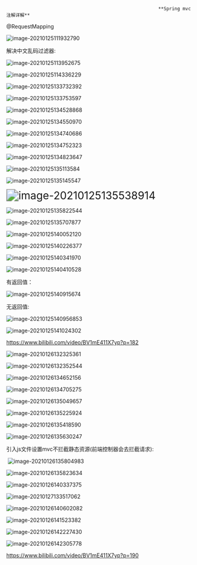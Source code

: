                                                             **Spring mvc 注解详解**

  @RequestMapping

![image-20210125111932790](/home/lj/.config/Typora/typora-user-images/image-20210125111932790.png)



解决中文乱码过滤器:

![image-20210125113952675](/home/lj/.config/Typora/typora-user-images/image-20210125113952675.png)

![image-20210125114336229](/home/lj/.config/Typora/typora-user-images/image-20210125114336229.png)

![image-20210125133732392](/home/lj/.config/Typora/typora-user-images/image-20210125133732392.png)



![image-20210125133753597](/home/lj/.config/Typora/typora-user-images/image-20210125133753597.png)



![image-20210125134528868](/home/lj/.config/Typora/typora-user-images/image-20210125134528868.png)



![image-20210125134550970](/home/lj/.config/Typora/typora-user-images/image-20210125134550970.png)



![image-20210125134740686](/home/lj/.config/Typora/typora-user-images/image-20210125134740686.png)



![image-20210125134752323](/home/lj/.config/Typora/typora-user-images/image-20210125134752323.png)



![image-20210125134823647](/home/lj/.config/Typora/typora-user-images/image-20210125134823647.png)

![image-20210125135113584](/home/lj/.config/Typora/typora-user-images/image-20210125135113584.png)

![image-20210125135145547](/home/lj/.config/Typora/typora-user-images/image-20210125135145547.png)



<img src="/home/lj/.config/Typora/typora-user-images/image-20210125135538914.png" alt="image-20210125135538914" style="zoom:200%;" />

![image-20210125135822544](/home/lj/.config/Typora/typora-user-images/image-20210125135822544.png)

![image-20210125135707877](/home/lj/.config/Typora/typora-user-images/image-20210125135707877.png)

![image-20210125140052120](/home/lj/.config/Typora/typora-user-images/image-20210125140052120.png)

![image-20210125140226377](/home/lj/.config/Typora/typora-user-images/image-20210125140226377.png)

![image-20210125140341970](/home/lj/.config/Typora/typora-user-images/image-20210125140341970.png)

![image-20210125140410528](/home/lj/.config/Typora/typora-user-images/image-20210125140410528.png)

有返回值：

![image-20210125140915674](/home/lj/.config/Typora/typora-user-images/image-20210125140915674.png)

无返回值:

![image-20210125140956853](/home/lj/.config/Typora/typora-user-images/image-20210125140956853.png)

![image-20210125141024302](/home/lj/.config/Typora/typora-user-images/image-20210125141024302.png)

https://www.bilibili.com/video/BV1mE411X7yp?p=182

![image-20210126132325361](/home/lj/.config/Typora/typora-user-images/image-20210126132325361.png)

![image-20210126132352544](/home/lj/.config/Typora/typora-user-images/image-20210126132352544.png)

![image-20210126134652156](/home/lj/.config/Typora/typora-user-images/image-20210126134652156.png)

![image-20210126134705275](/home/lj/.config/Typora/typora-user-images/image-20210126134705275.png)

![image-20210126135049657](/home/lj/.config/Typora/typora-user-images/image-20210126135049657.png)

![image-20210126135225924](/home/lj/.config/Typora/typora-user-images/image-20210126135225924.png)

![image-20210126135418590](/home/lj/.config/Typora/typora-user-images/image-20210126135418590.png)

![image-20210126135630247](/home/lj/.config/Typora/typora-user-images/image-20210126135630247.png)



引入js文件设置mvc不拦截静态资源(前端控制器会去拦截请求):

​			![image-20210126135804983](/home/lj/.config/Typora/typora-user-images/image-20210126135804983.png)

![image-20210126135823634](/home/lj/.config/Typora/typora-user-images/image-20210126135823634.png)

![image-20210126140337375](/home/lj/.config/Typora/typora-user-images/image-20210126140337375.png)

![image-20210127133517062](/home/lj/.config/Typora/typora-user-images/image-20210127133517062.png)



![image-20210126140602082](/home/lj/.config/Typora/typora-user-images/image-20210126140602082.png)

![image-20210126141523382](/home/lj/.config/Typora/typora-user-images/image-20210126141523382.png)

![image-20210126142227430](/home/lj/.config/Typora/typora-user-images/image-20210126142227430.png)

![image-20210126142305778](/home/lj/.config/Typora/typora-user-images/image-20210126142305778.png)

https://www.bilibili.com/video/BV1mE411X7yp?p=190